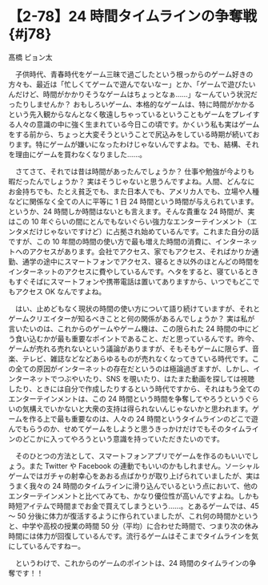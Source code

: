 # 【2-78】24 時間タイムラインの争奪戦{#j78}

<div class="author">髙橋 ピョン太</div>

　子供時代、青春時代をゲーム三昧で過ごしたという根っからのゲーム好きの方々も、最近は「忙しくてゲームで遊んでないなー」とか、「ゲームで遊びたいんだけど、時間がかかりそうなゲームはちょっとなぁ……」なーんていう状況だったりしませんか？ おもしろいゲーム、本格的なゲームは、特に時間がかかるという先入観からなんとなく敬遠しちゃっているということもゲームをプレイする人々の意識の中に強く生まれている今日この頃です。かくいう私も実はゲームをする前から、ちょっと大変そうということで尻込みをしている時期が続いております。特にゲームが嫌いになったわけじゃないんですよね。でも、結構、それを理由にゲームを買わなくなりました……。

　さてさて、それでは昔は時間があったんでしょうか？ 仕事や勉強が今よりも暇だったんでしょうか？ 実はそうじゃないと思うんですよね。人間、どんなにお金持ちでも、たとえ貧乏でも、また日本人でも、アメリカ人でも、立場や人種などに関係なく全ての人に平等に 1 日 24 時間という時間が与えられています。というか、24 時間しか時間はないとも言えます。そんな貴重な 24 時間が、実はこの 10 年ぐらいの間にとんでもないぐらい強力なエンターテインメント（エンタメだけじゃないですけど）に占拠され始めているんです。これまた自分の話ですが、この 10 年間の時間の使い方で最も増えた時間の消費に、インターネットへのアクセスがあります。会社でアクセス、家でもアクセス、そればかりか通勤、通学の途中にスマートフォンでアクセス、寝るとき以外のほとんどの時間をインターネットのアクセスに費やしているんです。ヘタをすると、寝ているときもすぐそばにスマートフォンや携帯電話は置いてありますから、いつでもどこでもアクセス OK なんですよね。

　はい、止めどもなく現状の時間の使い方について語り続けていますが、それとゲームクリエイターが知るべきことと何の関係があるんでしょうか？ 実は私が言いたいのは、これからのゲームやゲーム機は、この限られた 24 時間の中にどう食い込むかが最も重要なポイントであること、だと思っているんです。昨今、ゲームが売れる売れないという議論がありますが、そもそもゲームに限らず、音楽、テレビ、雑誌などなどあらゆるものが売れなくなってきている時代です。この全ての原因がインターネットの存在だというのは極論過ぎますが、しかし、インターネットでつぶやいたり、SNS を覗いたり、はたまた動画を探しては視聴したり、ときには自分で作成したりするという時代ですから、それはもう全てのエンターテインメントは、この 24 時間という時間を争奪してやろうというぐらいの気構えでいかないと大衆の支持は得られないんじゃないかと思われます。ゲームを作る上で最も重要なのは、人々の 24 時間というタイムラインのどこで遊んでもらうのか、せめてゲームをしようと思うきっかけだけでもそのタイムラインのどこかに入ってやろうという意識を持っていただきたいのです。

　そのひとつの方法として、スマートフォンアプリでゲームを作るのもいいでしょう。また Twitter や Facebook の連動でもいいのかもしれません。ソーシャルゲームではガチャの射幸心をあおる点ばかりが取り上げられていましたが、実はうまく我々の 24 時間のタイムラインに滑り込んでいるという点において、他のエンターテインメントと比べてみても、かなり優位性が高いんですよね。しかも時短アイテムで時間までお金で買えてしまうという……。とあるゲームでは、45 ～ 50 分後に体力が復活するように作られていましたが、これ何の時間かというと、中学や高校の授業の時間 50 分（平均）に合わせた時間で、つまり次の休み時間には体力が回復しているんです。流行るゲームはそこまでタイムラインを気にしているんですねー。

　というわけで、これからのゲームのポイントは、24 時間のタイムラインの争奪です！！
